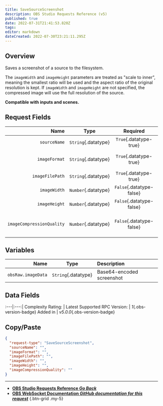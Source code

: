 ```yaml
---
title: SaveSourceScreenshot
description: OBS Studio Requests Reference (v5)
published: true
date: 2022-07-31T21:41:53.820Z
tags: 
editor: markdown
dateCreated: 2022-07-30T23:21:11.295Z
---
```


## Overview
Saves a screenshot of a source to the filesystem.

The `imageWidth` and `imageHeight` parameters are treated as "scale to inner", meaning the smallest ratio will be used and the aspect ratio of the original resolution is kept. If `imageWidth` and `imageHeight` are not specified, the compressed image will use the full resolution of the source.

**Compatible with inputs and scenes.**

## Request Fields
Name | Type | Required| Description |
----:|:----:|:-------:|:------------|
`sourceName` | `String`{.datatype} | `True`{.datatype-true} | Name of the source to take a screenshot of
`imageFormat` | `String`{.datatype} | `True`{.datatype-true} | Image compression format to use. Use `GetVersion` to get compatible image formats
`imageFilePath` | `String`{.datatype} | `True`{.datatype-true} | Path to save the screenshot file to. e.g. `C:\Users\user\Desktop\screenshot.png`
`imageWidth` | `Number`{.datatype} | `False`{.datatype-false} | Width to scale the screenshot to | >= 8, <= 4096
`imageHeight` | `Number`{.datatype} | `False`{.datatype-false} | Height to scale the screenshot to | >= 8, <= 4096
`imageCompressionQuality` | `Number`{.datatype} | `False`{.datatype-false} | Compression quality to use. 0 for high compression, 100 for uncompressed. -1 to use "default" (whatever that means, idk) | >= -1, <= 100

## Variables
Name | Type | Description | 
----:|:---------:|:------------|
`obsRaw.imageData` | `String`{.datatype} | Base64-encoded screenshot

## Data Fields
:---|:---:|
Complexity Rating: | <span class="stars stars--3"></span>
Latest Supported RPC Version: | *1*{.obs-version-badge}
Added in | *v5.0.0*{.obs-version-badge}

## Copy/Paste
```json
{
  "request-type": "SaveSourceScreenshot",
  "sourceName": "",
  "imageFormat": "",
  "imageFilePath": "",
  "imageWidth": "",
  "imageHeight": "",
  "imageCompressionQuality": ""
}
```

---

- [<i class="mdi mdi-chevron-left"></i>**OBS Studio Requests Reference *Go Back***](/en/Broadcasters/OBS/Requests)
- [<i class="mdi mdi-github"></i> **OBS WebSocket Documentation *GitHub documentation for this request***](https://github.com/obsproject/obs-websocket/blob/master/docs/generated/protocol.md#savesourcescreenshot)
{.btn-grid .my-5}